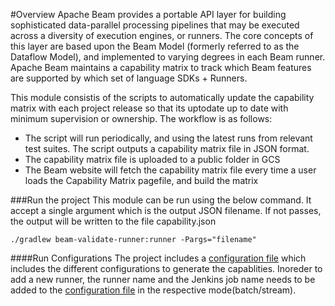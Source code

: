 #Overview 
Apache Beam provides a portable API layer for building sophisticated data-parallel processing pipelines that may be executed across a diversity of execution engines, or runners. The core concepts of this layer are based upon the Beam Model (formerly referred to as the Dataflow Model), and implemented to varying degrees in each Beam runner.
Apache Beam maintains a capability matrix to track which Beam features are supported by which set of language SDKs + Runners. 

This module consistis of the scripts to automatically update the capability matrix with each project release so that its uptodate up to date with minimum supervision or ownership. 
The workflow is as follows:

- The script will run periodically, and using the latest runs from relevant test suites. The script outputs a capability matrix file in JSON format.
- The capability matrix file is uploaded to a public folder in GCS
- The Beam website will fetch the capability matrix file every time a user loads the Capability Matrix pagefile, and build the matrix

###Run the project
This module can be run using the below command. It accept a single argument which is the output JSON filename. If not passes, the output will be written to the file capability.json

`./gradlew beam-validate-runner:runner -Pargs="filename"`

####Run Configurations
The project includes a [configuration file](src/main/resources/configuration.yaml) which includes the different configurations to generate the capablities.
Inoreder to add a new runner, the runner name and the Jenkins job name needs to be added to the [configuration file](src/main/resources/configuration.yaml) in the respective mode(batch/stream).